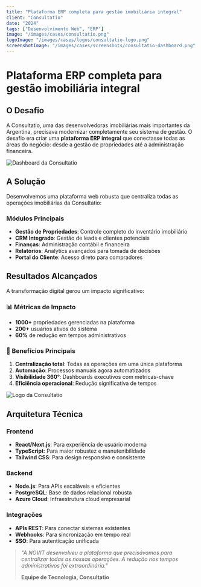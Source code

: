 ```yaml
---
title: "Plataforma ERP completa para gestão imobiliária integral"
client: "Consultatio"
date: "2024"
tags: ["Desenvolvimento Web", "ERP"]
image: "/images/cases/consultatio.png"
logoImage: "/images/cases/logos/consultatio-logo.png"
screenshotImage: "/images/cases/screenshots/consultatio-dashboard.png"
---
```


# Plataforma ERP completa para gestão imobiliária integral

## O Desafio

A Consultatio, uma das desenvolvedoras imobiliárias mais importantes da Argentina, precisava modernizar completamente seu sistema de gestão. O desafio era criar uma **plataforma ERP integral** que conectasse todas as áreas do negócio: desde a gestão de propriedades até a administração financeira.

![Dashboard da Consultatio](/images/cases/screenshots/consultatio-dashboard.png)

## A Solução

Desenvolvemos uma plataforma web robusta que centraliza todas as operações imobiliárias da Consultatio:

### Módulos Principais

- **Gestão de Propriedades**: Controle completo do inventário imobiliário
- **CRM Integrado**: Gestão de leads e clientes potenciais
- **Finanças**: Administração contábil e financeira
- **Relatórios**: Analytics avançados para tomada de decisões
- **Portal do Cliente**: Acesso direto para compradores

## Resultados Alcançados

A transformação digital gerou um impacto significativo:

### 📊 Métricas de Impacto

- **1000+** propriedades gerenciadas na plataforma
- **200+** usuários ativos do sistema
- **60%** de redução em tempos administrativos

### 🚀 Benefícios Principais

1. **Centralização total**: Todas as operações em uma única plataforma
2. **Automação**: Processos manuais agora automatizados
3. **Visibilidade 360°**: Dashboards executivos com métricas-chave
4. **Eficiência operacional**: Redução significativa de tempos

![Logo da Consultatio](/images/cases/logos/consultatio-logo.png)

## Arquitetura Técnica

### Frontend
- **React/Next.js**: Para experiência de usuário moderna
- **TypeScript**: Para maior robustez e manutenibilidade
- **Tailwind CSS**: Para design responsivo e consistente

### Backend
- **Node.js**: Para APIs escaláveis e eficientes
- **PostgreSQL**: Base de dados relacional robusta
- **Azure Cloud**: Infraestrutura cloud empresarial

### Integrações
- **APIs REST**: Para conectar sistemas existentes
- **Webhooks**: Para sincronização em tempo real
- **SSO**: Para autenticação unificada

> *"A NOVIT desenvolveu a plataforma que precisávamos para centralizar todas as nossas operações. A redução nos tempos administrativos foi extraordinária."*
> 
> **Equipe de Tecnologia, Consultatio**